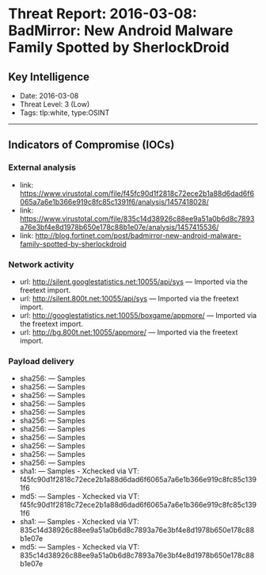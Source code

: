 # Threat Report: 2016-03-08: BadMirror: New Android Malware Family Spotted by SherlockDroid


## Key Intelligence
* Date: 2016-03-08
* Threat Level: 3 (Low)
* Tags: tlp:white, type:OSINT

---

## Indicators of Compromise (IOCs)
### External analysis
* link: https://www.virustotal.com/file/f45fc90d1f2818c72ece2b1a88d6dad6f6065a7a6e1b366e919c8fc85c1391f6/analysis/1457418028/
* link: https://www.virustotal.com/file/835c14d38926c88ee9a51a0b6d8c7893a76e3bf4e8d1978b650e178c88b1e07e/analysis/1457415536/
* link: http://blog.fortinet.com/post/badmirror-new-android-malware-family-spotted-by-sherlockdroid

### Network activity
* url: http://silent.googlestatistics.net:10055/api/sys — Imported via the freetext import.
* url: http://silent.800t.net:10055/api/sys — Imported via the freetext import.
* url: http://googlestatistics.net:10055/boxgame/appmore/ — Imported via the freetext import.
* url: http://bg.800t.net:10055/appmore/ — Imported via the freetext import.

### Payload delivery
* sha256: <sha256> — Samples
* sha256: <sha256> — Samples
* sha256: <sha256> — Samples
* sha256: <sha256> — Samples
* sha256: <sha256> — Samples
* sha256: <sha256> — Samples
* sha256: <sha256> — Samples
* sha256: <sha256> — Samples
* sha256: <sha256> — Samples
* sha256: <sha256> — Samples
* sha256: <sha256> — Samples
* sha1: <sha1> — Samples - Xchecked via VT: f45fc90d1f2818c72ece2b1a88d6dad6f6065a7a6e1b366e919c8fc85c1391f6
* md5: <md5> — Samples - Xchecked via VT: f45fc90d1f2818c72ece2b1a88d6dad6f6065a7a6e1b366e919c8fc85c1391f6
* sha1: <sha1> — Samples - Xchecked via VT: 835c14d38926c88ee9a51a0b6d8c7893a76e3bf4e8d1978b650e178c88b1e07e
* md5: <md5> — Samples - Xchecked via VT: 835c14d38926c88ee9a51a0b6d8c7893a76e3bf4e8d1978b650e178c88b1e07e
